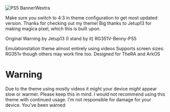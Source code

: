 ![PS5 BannerWextra](https://user-images.githubusercontent.com/72994441/154657914-0a5fd807-ab27-4265-b4ae-52883a06182d.png)


Make sure you switch to 4:3 in theme configuration to get most updated version. 
Thanks for checking out my theme! Big thanks to Jetup13 for making magica pixel, which this is built upon. 

Original Warning by Jetup13 (I stand by it)
RG351V-Benny-PS5

Emulationstation theme almost entirely using videos
Supports screen sizes: RG351v though others may work fine too. 
Designed for TheRA and ArkOS
# Warning
Due to the theme using mostly videos it might your device might appear slow or warmer. 
Please keep this in mind. I would not recommend using this theme with continued usage. 
I'm not responsible for damage for your device. You've been warned

